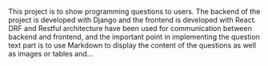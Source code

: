 This project is to show programming questions to users.
The backend of the project is developed with Django and the frontend is developed with React.
DRF and Restful architecture have been used for communication between backend and frontend, and the important point in implementing the question text part is to use Markdown to display the content of the questions as well as images or tables and...

